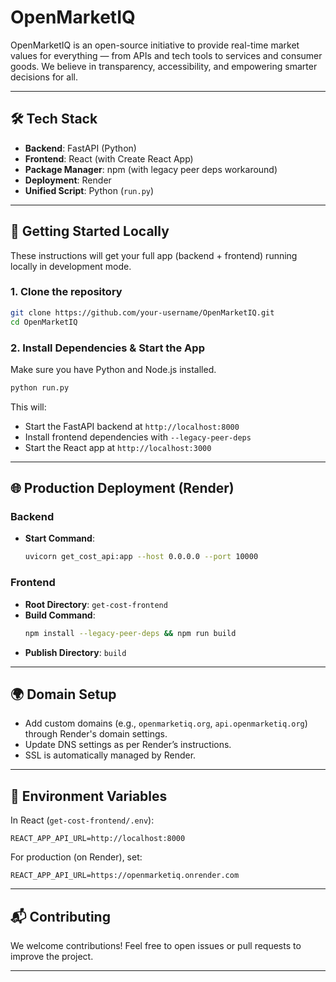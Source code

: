 
# OpenMarketIQ

OpenMarketIQ is an open-source initiative to provide real-time market values for everything — from APIs and tech tools to services and consumer goods. We believe in transparency, accessibility, and empowering smarter decisions for all.

---

## 🛠 Tech Stack

- **Backend**: FastAPI (Python)
- **Frontend**: React (with Create React App)
- **Package Manager**: npm (with legacy peer deps workaround)
- **Deployment**: Render
- **Unified Script**: Python (`run.py`)

---

## 🚀 Getting Started Locally

These instructions will get your full app (backend + frontend) running locally in development mode.

### 1. Clone the repository

```bash
git clone https://github.com/your-username/OpenMarketIQ.git
cd OpenMarketIQ
```

### 2. Install Dependencies & Start the App

Make sure you have Python and Node.js installed.

```bash
python run.py
```

This will:
- Start the FastAPI backend at `http://localhost:8000`
- Install frontend dependencies with `--legacy-peer-deps`
- Start the React app at `http://localhost:3000`

---

## 🌐 Production Deployment (Render)

### Backend

- **Start Command**:
  ```bash
  uvicorn get_cost_api:app --host 0.0.0.0 --port 10000
  ```

### Frontend

- **Root Directory**: `get-cost-frontend`
- **Build Command**: 
  ```bash
  npm install --legacy-peer-deps && npm run build
  ```
- **Publish Directory**: `build`

---

## 🌍 Domain Setup

- Add custom domains (e.g., `openmarketiq.org`, `api.openmarketiq.org`) through Render's domain settings.
- Update DNS settings as per Render’s instructions.
- SSL is automatically managed by Render.

---

## 📄 Environment Variables

In React (`get-cost-frontend/.env`):

```env
REACT_APP_API_URL=http://localhost:8000
```

For production (on Render), set:

```env
REACT_APP_API_URL=https://openmarketiq.onrender.com
```

---

## 📬 Contributing

We welcome contributions! Feel free to open issues or pull requests to improve the project.

---
